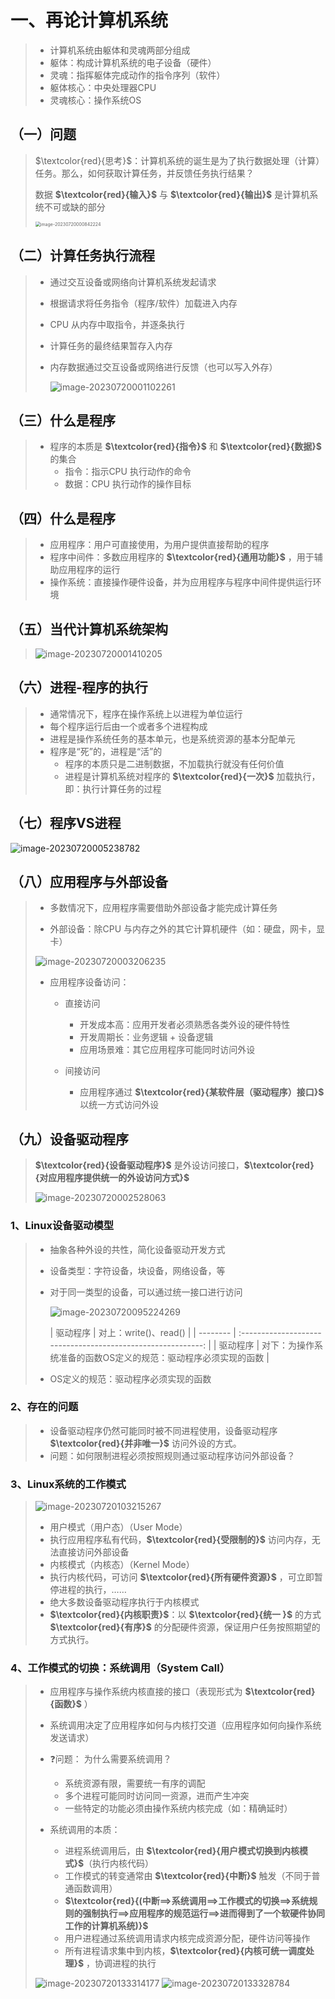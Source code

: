 # 一、再论计算机系统

>* 计算机系统由躯体和灵魂两部分组成
>* 躯体：构成计算机系统的电子设备（硬件）
>* 灵魂：指挥躯体完成动作的指令序列（软件）
>* 躯体核心：中央处理器CPU
>* 灵魂核心：操作系统OS

## 	（一）问题

>$\textcolor{red}{思考}$：计算机系统的诞生是为了执行数据处理（计算）任务。那么，如何获取计算任务，并反馈任务执行结果？
>
>数据  **$\textcolor{red}{输入}$** 与  **$\textcolor{red}{输出}$** 是计算机系统不可或缺的部分
>
><img src="一、再论计算机系统.assets/image-20230720000842224.png" alt="image-20230720000842224" style="zoom:50%;" />

## （二）计算任务执行流程

> * 通过交互设备或网络向计算机系统发起请求
>
> * 根据请求将任务指令（程序/软件）加载进入内存
>
> * CPU 从内存中取指令，并逐条执行
>
> * 计算任务的最终结果暂存入内存
>
> * 内存数据通过交互设备或网络进行反馈（也可以写入外存）
>
>   <img src="一、再论计算机系统.assets/image-20230720001102261.png" alt="image-20230720001102261"  />



## （三）什么是程序

>* 程序的本质是 **$\textcolor{red}{指令}$** 和 **$\textcolor{red}{数据}$** 的集合
>   * 指令：指示CPU 执行动作的命令
>   * 数据：CPU 执行动作的操作目标

## （四）什么是程序

> * 应用程序：用户可直接使用，为用户提供直接帮助的程序
> * 程序中间件：多数应用程序的 **$\textcolor{red}{通用功能}$** ，用于辅助应用程序的运行
> * 操作系统：直接操作硬件设备，并为应用程序与程序中间件提供运行环境

## （五）当代计算机系统架构

> <img src="一、再论计算机系统.assets/image-20230720001410205.png" alt="image-20230720001410205"  />

## （六）进程-程序的执行

> * 通常情况下，程序在操作系统上以进程为单位运行
> * 每个程序运行后由一个或者多个进程构成
> * 进程是操作系统任务的基本单元，也是系统资源的基本分配单元
> * 程序是“死”的，进程是“活”的
>   * 程序的本质只是二进制数据，不加载执行就没有任何价值
>   * 进程是计算机系统对程序的 **$\textcolor{red}{一次}$** 加载执行，即：执行计算任务的过程

## （七）程序VS进程

<img src="一、再论计算机系统.assets/image-20230720005238782.png" alt="image-20230720005238782"  />

## （八）应用程序与外部设备

> * 多数情况下，应用程序需要借助外部设备才能完成计算任务
>
> * 外部设备：除CPU 与内存之外的其它计算机硬件（如：硬盘，网卡，显卡）
>
><img src="一、再论计算机系统.assets/image-20230720003206235.png" alt="image-20230720003206235"  />
>
> * 应用程序设备访问：
>
>   * 直接访问
>     * 开发成本高：应用开发者必须熟悉各类外设的硬件特性
>     * 开发周期长：业务逻辑 + 设备逻辑
>     * 应用场景难：其它应用程序可能同时访问外设
>
>   * 间接访问
>     * 应用程序通过 **$\textcolor{red}{某软件层（驱动程序）接口}$** 以统一方式访问外设

## （九）设备驱动程序

> **$\textcolor{red}{设备驱动程序}$** 是外设访问接口，**$\textcolor{red}{对应用程序提供统一的外设访问方式}$** 
>
> <img src="一、再论计算机系统.assets/image-20230720002528063.png" alt="image-20230720002528063"  />

### 1、Linux设备驱动模型

> * 抽象各种外设的共性，简化设备驱动开发方式
>
> * 设备类型：字符设备，块设备，网络设备，等
>
> * 对于同一类型的设备，可以通过统一接口进行访问
>
>   <img src="一、再论计算机系统.assets/image-20230720095224269.png" alt="image-20230720095224269" />
>
>   | 驱动程序 |                    对上：write()、read()                     |
>  | -------- | :----------------------------------------------------------: |
>   | 驱动程序 | 对下：为操作系统准备的函数OS定义的规范：驱动程序必须实现的函数 |
>
> * OS定义的规范：驱动程序必须实现的函数
>

### 2、存在的问题

> * 设备驱动程序仍然可能同时被不同进程使用，设备驱动程序 **$\textcolor{red}{并非唯一}$** 访问外设的方式。
>* 问题：如何限制进程必须按照规则通过驱动程序访问外部设备？
> 

### 3、Linux系统的工作模式

> <img src="一、再论计算机系统.assets/image-20230720103215267.png" alt="image-20230720103215267" />
>
> * 用户模式（用户态）（User Mode）
>  * 执行应用程序私有代码，**$\textcolor{red}{受限制的}$** 访问内存，无法直接访问外部设备
> * 内核模式（内核态）（Kernel Mode）
>  * 执行内核代码，可访问 **$\textcolor{red}{所有硬件资源}$** ，可立即暂停进程的执行，……
>   * 绝大多数设备驱动程序执行于内核模式
>  * **$\textcolor{red}{内核职责}$**：以 **$\textcolor{red}{统一 }$** 的方式 **$\textcolor{red}{有序}$** 的分配硬件资源，保证用户任务按照期望的方式执行。
> 

### 4、工作模式的切换：系统调用（System Call）

> * 应用程序与操作系统内核直接的接口（表现形式为 **$\textcolor{red}{函数}$** ）
> * 系统调用决定了应用程序如何与内核打交道（应用程序如何向操作系统发送请求）
> * ❓问题： 为什么需要系统调用？
>   * 系统资源有限，需要统一有序的调配
>   * 多个进程可能同时访问同一资源，进而产生冲突
>   * 一些特定的功能必须由操作系统内核完成（如：精确延时）
>
> * 系统调用的本质：
>   * 进程系统调用后，由 **$\textcolor{red}{用户模式切换到内核模式}$**（执行内核代码）
>   * 工作模式的转变通常由 **$\textcolor{red}{中断}$** 触发（不同于普通函数调用）
>   * **$\textcolor{red}{(中断==>系统调用==>工作模式的切换==>系统规则的强制执行==>应用程序的规范运行==>进而得到了一个软硬件协同工作的计算机系统)}$**
>   * 用户进程通过系统调用请求内核完成资源分配，硬件访问等操作
>   * 所有进程请求集中到内核，**$\textcolor{red}{内核可统一调度处理}$** ，协调进程的执行
>
>
> <img src="一、再论计算机系统.assets/image-20230720133314177.png" alt="image-20230720133314177" />
>
> <img src="一、再论计算机系统.assets/image-20230720133328784.png" alt="image-20230720133328784" />
>
> 












